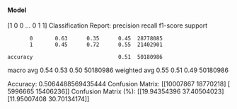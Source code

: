 #### Model
[1 0 0 ... 0 1 1]
Classification Report:
              precision    recall  f1-score   support

           0       0.63      0.35      0.45  28778085
           1       0.45      0.72      0.55  21402901

    accuracy                           0.51  50180986
   macro avg       0.54      0.53      0.50  50180986
weighted avg       0.55      0.51      0.49  50180986

Accuracy: 0.5064488569435444
Confusion Matrix:
[[10007867 18770218]
 [ 5996665 15406236]]
Confusion Matrix (%):
[[19.94354396 37.40504023]
 [11.95007408 30.70134174]]
